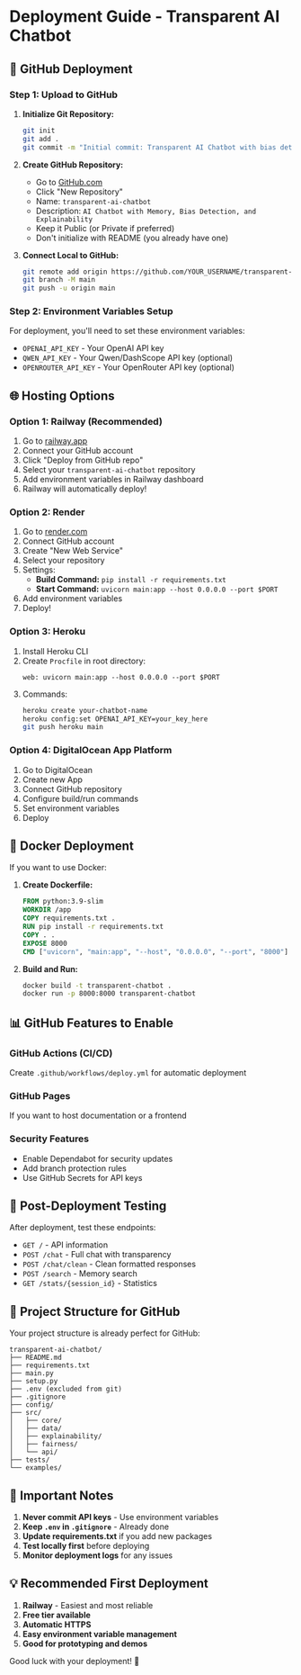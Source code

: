 # Deployment Guide - Transparent AI Chatbot

## 🚀 GitHub Deployment

### Step 1: Upload to GitHub

1. **Initialize Git Repository:**
   ```bash
   git init
   git add .
   git commit -m "Initial commit: Transparent AI Chatbot with bias detection"
   ```

2. **Create GitHub Repository:**
   - Go to [GitHub.com](https://github.com)
   - Click "New Repository"
   - Name: `transparent-ai-chatbot`
   - Description: `AI Chatbot with Memory, Bias Detection, and Explainability`
   - Keep it Public (or Private if preferred)
   - Don't initialize with README (you already have one)

3. **Connect Local to GitHub:**
   ```bash
   git remote add origin https://github.com/YOUR_USERNAME/transparent-ai-chatbot.git
   git branch -M main
   git push -u origin main
   ```

### Step 2: Environment Variables Setup

For deployment, you'll need to set these environment variables:
- `OPENAI_API_KEY` - Your OpenAI API key
- `QWEN_API_KEY` - Your Qwen/DashScope API key (optional)
- `OPENROUTER_API_KEY` - Your OpenRouter API key (optional)

## 🌐 Hosting Options

### Option 1: Railway (Recommended)
1. Go to [railway.app](https://railway.app)
2. Connect your GitHub account
3. Click "Deploy from GitHub repo"
4. Select your `transparent-ai-chatbot` repository
5. Add environment variables in Railway dashboard
6. Railway will automatically deploy!

### Option 2: Render
1. Go to [render.com](https://render.com)
2. Connect GitHub account
3. Create "New Web Service"
4. Select your repository
5. Settings:
   - **Build Command:** `pip install -r requirements.txt`
   - **Start Command:** `uvicorn main:app --host 0.0.0.0 --port $PORT`
6. Add environment variables
7. Deploy!

### Option 3: Heroku
1. Install Heroku CLI
2. Create `Procfile` in root directory:
   ```
   web: uvicorn main:app --host 0.0.0.0 --port $PORT
   ```
3. Commands:
   ```bash
   heroku create your-chatbot-name
   heroku config:set OPENAI_API_KEY=your_key_here
   git push heroku main
   ```

### Option 4: DigitalOcean App Platform
1. Go to DigitalOcean
2. Create new App
3. Connect GitHub repository
4. Configure build/run commands
5. Set environment variables
6. Deploy

## 🐳 Docker Deployment

If you want to use Docker:

1. **Create Dockerfile:**
   ```dockerfile
   FROM python:3.9-slim
   WORKDIR /app
   COPY requirements.txt .
   RUN pip install -r requirements.txt
   COPY . .
   EXPOSE 8000
   CMD ["uvicorn", "main:app", "--host", "0.0.0.0", "--port", "8000"]
   ```

2. **Build and Run:**
   ```bash
   docker build -t transparent-chatbot .
   docker run -p 8000:8000 transparent-chatbot
   ```

## 📊 GitHub Features to Enable

### GitHub Actions (CI/CD)
Create `.github/workflows/deploy.yml` for automatic deployment

### GitHub Pages
If you want to host documentation or a frontend

### Security Features
- Enable Dependabot for security updates
- Add branch protection rules
- Use GitHub Secrets for API keys

## 🔧 Post-Deployment Testing

After deployment, test these endpoints:
- `GET /` - API information
- `POST /chat` - Full chat with transparency
- `POST /chat/clean` - Clean formatted responses
- `POST /search` - Memory search
- `GET /stats/{session_id}` - Statistics

## 📝 Project Structure for GitHub

Your project structure is already perfect for GitHub:
```
transparent-ai-chatbot/
├── README.md
├── requirements.txt
├── main.py
├── setup.py
├── .env (excluded from git)
├── .gitignore
├── config/
├── src/
│   ├── core/
│   ├── data/
│   ├── explainability/
│   ├── fairness/
│   └── api/
├── tests/
└── examples/
```

## 🚨 Important Notes

1. **Never commit API keys** - Use environment variables
2. **Keep `.env` in `.gitignore`** - Already done
3. **Update requirements.txt** if you add new packages
4. **Test locally first** before deploying
5. **Monitor deployment logs** for any issues

## 💡 Recommended First Deployment

1. **Railway** - Easiest and most reliable
2. **Free tier available**
3. **Automatic HTTPS**
4. **Easy environment variable management**
5. **Good for prototyping and demos**

Good luck with your deployment! 🚀
